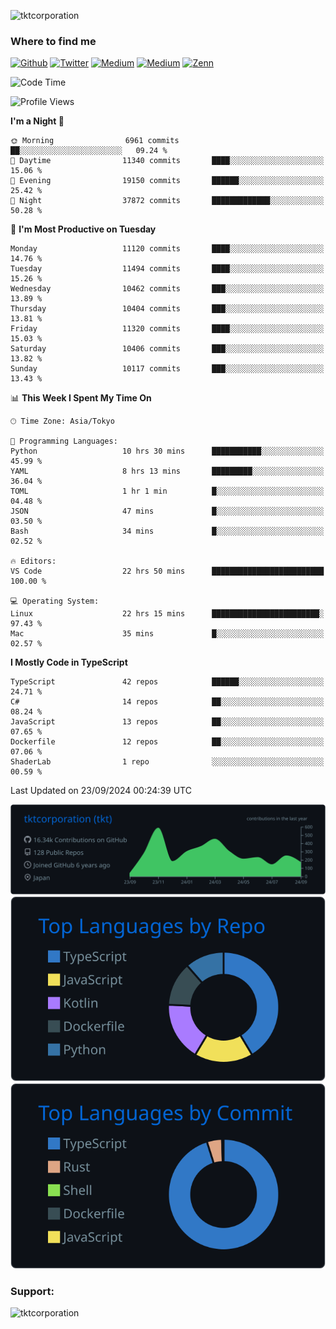 <p align="left"> <img src="https://komarev.com/ghpvc/?username=tktcorporation&label=Profile%20views&color=0e75b6&style=flat" alt="tktcorporation" /> </p>

<h3>Where to find me</h3>
<p>
<a href="https://github.com/tktcorporation" target="_blank"><img alt="Github" src="https://img.shields.io/badge/GitHub-%2312100E.svg?&style=for-the-badge&logo=Github&logoColor=white" /></a>
<a href="https://twitter.com/tktcorporation" target="_blank"><img alt="Twitter" src="https://img.shields.io/badge/twitter-%231DA1F2.svg?&style=for-the-badge&logo=twitter&logoColor=white" /></a>
<a href="https://www.linkedin.com/in/tktcorporation" target="_blank"><img alt="Medium" src="https://img.shields.io/badge/linkdin-0a66c2.svg?&style=for-the-badge&logo=linkedin&logoColor=white" /></a>
<a href="https://qiita.com/tktcorporation" target="_blank"><img alt="Medium" src="https://img.shields.io/badge/qiita-55C500.svg?&style=for-the-badge&logo=qiita&logoColor=white" /></a>
<a href="https://zenn.dev/tktcorporation" target="_blank"><img alt="Zenn" src="https://img.shields.io/badge/Zenn-3EA8FF.svg?&style=for-the-badge&logo=Zenn&logoColor=white" /></a>
</p>
  
<!--START_SECTION:waka-->
![Code Time](http://img.shields.io/badge/Code%20Time-1%2C764%20hrs%2035%20mins-blue)

![Profile Views](http://img.shields.io/badge/Profile%20Views-0-blue)

**I'm a Night 🦉** 

```text
🌞 Morning                6961 commits        ██░░░░░░░░░░░░░░░░░░░░░░░   09.24 % 
🌆 Daytime                11340 commits       ████░░░░░░░░░░░░░░░░░░░░░   15.06 % 
🌃 Evening                19150 commits       ██████░░░░░░░░░░░░░░░░░░░   25.42 % 
🌙 Night                  37872 commits       █████████████░░░░░░░░░░░░   50.28 % 
```
📅 **I'm Most Productive on Tuesday** 

```text
Monday                   11120 commits       ████░░░░░░░░░░░░░░░░░░░░░   14.76 % 
Tuesday                  11494 commits       ████░░░░░░░░░░░░░░░░░░░░░   15.26 % 
Wednesday                10462 commits       ███░░░░░░░░░░░░░░░░░░░░░░   13.89 % 
Thursday                 10404 commits       ███░░░░░░░░░░░░░░░░░░░░░░   13.81 % 
Friday                   11320 commits       ████░░░░░░░░░░░░░░░░░░░░░   15.03 % 
Saturday                 10406 commits       ███░░░░░░░░░░░░░░░░░░░░░░   13.82 % 
Sunday                   10117 commits       ███░░░░░░░░░░░░░░░░░░░░░░   13.43 % 
```


📊 **This Week I Spent My Time On** 

```text
🕑︎ Time Zone: Asia/Tokyo

💬 Programming Languages: 
Python                   10 hrs 30 mins      ███████████░░░░░░░░░░░░░░   45.99 % 
YAML                     8 hrs 13 mins       █████████░░░░░░░░░░░░░░░░   36.04 % 
TOML                     1 hr 1 min          █░░░░░░░░░░░░░░░░░░░░░░░░   04.48 % 
JSON                     47 mins             █░░░░░░░░░░░░░░░░░░░░░░░░   03.50 % 
Bash                     34 mins             █░░░░░░░░░░░░░░░░░░░░░░░░   02.52 % 

🔥 Editors: 
VS Code                  22 hrs 50 mins      █████████████████████████   100.00 % 

💻 Operating System: 
Linux                    22 hrs 15 mins      ████████████████████████░   97.43 % 
Mac                      35 mins             █░░░░░░░░░░░░░░░░░░░░░░░░   02.57 % 
```

**I Mostly Code in TypeScript** 

```text
TypeScript               42 repos            ██████░░░░░░░░░░░░░░░░░░░   24.71 % 
C#                       14 repos            ██░░░░░░░░░░░░░░░░░░░░░░░   08.24 % 
JavaScript               13 repos            ██░░░░░░░░░░░░░░░░░░░░░░░   07.65 % 
Dockerfile               12 repos            ██░░░░░░░░░░░░░░░░░░░░░░░   07.06 % 
ShaderLab                1 repo              ░░░░░░░░░░░░░░░░░░░░░░░░░   00.59 % 
```




 Last Updated on 23/09/2024 00:24:39 UTC
<!--END_SECTION:waka-->

[![](https://raw.githubusercontent.com/tktcorporation/tktcorporation/master/profile-summary-card-output/github_dark/0-profile-details.svg)](https://github.com/vn7n24fzkq/github-profile-summary-cards)
[![](https://raw.githubusercontent.com/tktcorporation/tktcorporation/master/profile-summary-card-output/github_dark/1-repos-per-language.svg)](https://github.com/vn7n24fzkq/github-profile-summary-cards) [![](https://raw.githubusercontent.com/tktcorporation/tktcorporation/master/profile-summary-card-output/github_dark/2-most-commit-language.svg)](https://github.com/vn7n24fzkq/github-profile-summary-cards)

<h3 align="left">Support:</h3>
<p><a href="https://www.buymeacoffee.com/tktcorporation"> <img align="left" src="https://cdn.buymeacoffee.com/buttons/v2/default-yellow.png" height="50" width="210" alt="tktcorporation" /></a></p><br><br>

